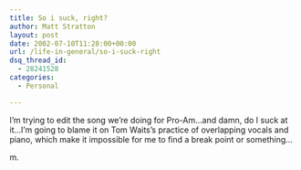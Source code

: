 ```yaml
---
title: So i suck, right?
author: Matt Stratton
layout: post
date: 2002-07-10T11:28:00+00:00
url: /life-in-general/so-i-suck-right
dsq_thread_id:
  - 28241528
categories:
  - Personal

---
```

I&#8217;m trying to edit the song we&#8217;re doing for Pro-Am&#8230;and damn, do I suck at it&#8230;I&#8217;m going to blame it on Tom Waits&#8217;s practice of overlapping vocals and piano, which make it impossible for me to find a break point or something&#8230;

m.